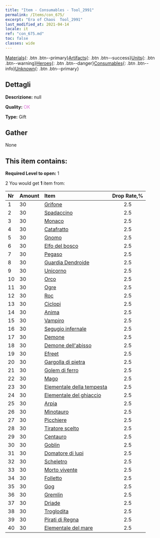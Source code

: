 ```yaml
---
title: "Item - Consumables - Tool_2991"
permalink: /Items/con_675/
excerpt: "Era of Chaos  Tool_2991"
last_modified_at: 2021-04-14
locale: it
ref: "con_675.md"
toc: false
classes: wide
---
```

 [Materials](/it/Items/){: .btn .btn--primary}[Artifacts](/it/Items/Artifacts/){: .btn .btn--success}[Units](/it/Items/Units/){: .btn .btn--warning}[Heroes](/it/Items/Heroes/){: .btn .btn--danger}[Consumables](/it/Items/Consumables/){: .btn .btn--info}[Unknown](/it/Items/Unknown/){: .btn .btn--primary}

## Dettagli
 **Descrizione:** null

 **Quality:** <span style="color: #DA70D6">OK</span>

 **Type:** Gift

## Gather

  None

## This item contains:

 **Required Level to open:** 1

 2 You would get **1** item  from:

  | Nr | Amount |     Item    | Drop Rate,% |
  |:---|:-------|:------------|:---------:|
  | 1 | 30 | [Grifone](/it/Items/unt_192/) | 2.5 | 
  | 2 | 30 | [Spadaccino](/it/Items/unt_193/) | 2.5 | 
  | 3 | 30 | [Monaco](/it/Items/unt_194/) | 2.5 | 
  | 4 | 30 | [Catafratto](/it/Items/unt_195/) | 2.5 | 
  | 5 | 30 | [Gnomo](/it/Items/unt_200/) | 2.5 | 
  | 6 | 30 | [Elfo del bosco](/it/Items/unt_201/) | 2.5 | 
  | 7 | 30 | [Pegaso](/it/Items/unt_202/) | 2.5 | 
  | 8 | 30 | [Guardia Dendroide](/it/Items/unt_203/) | 2.5 | 
  | 9 | 30 | [Unicorno](/it/Items/unt_204/) | 2.5 | 
  | 10 | 30 | [Orco](/it/Items/unt_219/) | 2.5 | 
  | 11 | 30 | [Ogre](/it/Items/unt_220/) | 2.5 | 
  | 12 | 30 | [Roc](/it/Items/unt_221/) | 2.5 | 
  | 13 | 30 | [Ciclopi](/it/Items/unt_222/) | 2.5 | 
  | 14 | 30 | [Anima](/it/Items/unt_210/) | 2.5 | 
  | 15 | 30 | [Vampiro](/it/Items/unt_211/) | 2.5 | 
  | 16 | 30 | [Segugio infernale](/it/Items/unt_228/) | 2.5 | 
  | 17 | 30 | [Demone](/it/Items/unt_229/) | 2.5 | 
  | 18 | 30 | [Demone dell'abisso](/it/Items/unt_230/) | 2.5 | 
  | 19 | 30 | [Efreet](/it/Items/unt_231/) | 2.5 | 
  | 20 | 30 | [Gargolla di pietra](/it/Items/unt_236/) | 2.5 | 
  | 21 | 30 | [Golem di ferro](/it/Items/unt_237/) | 2.5 | 
  | 22 | 30 | [Mago](/it/Items/unt_238/) | 2.5 | 
  | 23 | 30 | [Elementale della tempesta](/it/Items/unt_263/) | 2.5 | 
  | 24 | 30 | [Elementale del ghiaccio](/it/Items/unt_264/) | 2.5 | 
  | 25 | 30 | [Arpia](/it/Items/unt_245/) | 2.5 | 
  | 26 | 30 | [Minotauro](/it/Items/unt_248/) | 2.5 | 
  | 27 | 30 | [Picchiere](/it/Items/unt_190/) | 2.5 | 
  | 28 | 30 | [Tiratore scelto](/it/Items/unt_191/) | 2.5 | 
  | 29 | 30 | [Centauro](/it/Items/unt_199/) | 2.5 | 
  | 30 | 30 | [Goblin](/it/Items/unt_217/) | 2.5 | 
  | 31 | 30 | [Domatore di lupi](/it/Items/unt_218/) | 2.5 | 
  | 32 | 30 | [Scheletro](/it/Items/unt_208/) | 2.5 | 
  | 33 | 30 | [Morto vivente](/it/Items/unt_209/) | 2.5 | 
  | 34 | 30 | [Folletto](/it/Items/unt_226/) | 2.5 | 
  | 35 | 30 | [Gog](/it/Items/unt_227/) | 2.5 | 
  | 36 | 30 | [Gremlin](/it/Items/unt_235/) | 2.5 | 
  | 37 | 30 | [Driade](/it/Items/unt_262/) | 2.5 | 
  | 38 | 30 | [Troglodita](/it/Items/unt_244/) | 2.5 | 
  | 39 | 30 | [Pirati di Regna](/it/Items/unt_273/) | 2.5 | 
  | 40 | 30 | [Elementale del mare](/it/Items/unt_275/) | 2.5 | 
